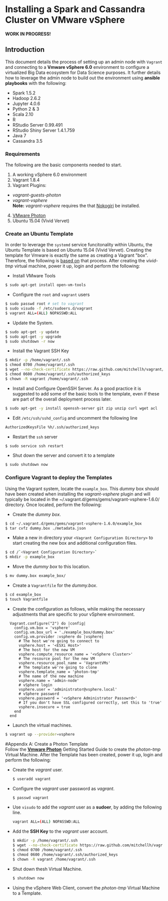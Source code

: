 # Installing a Spark and Cassandra Cluster on VMware vSphere
__WORK IN PROGRESS!__  
## Introduction
This document details the process of setting up an admin node with `Vagrant` and connecting to a __Vmware vSphere 6.0__ environment to configure a virtualized Big Data ecosystem for Data Science purposes. It further details how to leverage the admin node to build out the environment using __ansible playbooks__ with the following:
- Spark 1.5.2
- Hadoop 2.6.2
- Jupyter 4.0.6
- Python 2 & 3
- Scala 2.10
- R
- RStudio Server 0.99.491
- RStudio Shiny Server 1.4.1.759
- Java 7
- Cassandra 3.5

### Requirements
The following are the basic components needed to start. 
1. A working vSphere 6.0 environment
2. Vagrant 1.8.4
3. Vagrant Plugins:
  - _vagrant-guests-photon_
  - _vagrant-vsphere_  
    __Note:__ _vagrant-vsphere_ requires the that [Nokogiri](http://www.nokogiri.org/tutorials/installing_nokogiri.html) be installed.
4. [VMware Photon](https://vmware.github.io/photon/assets/files/getting_started_with_photon_on_vsphere.pdf)
5. Ubuntu 15.04 (Vivid Vervet)

### Create an Ubuntu Template  
In order to leverage the `systemd` service funcitonality within Ubuntu, the Ubuntu Template is based on Ubuntu 15.04 (Vivid Vervet). Creating the template for Vmware is exactly the same as creating a Vagrant "box". Therefore, the following is [based on](https://blog.engineyard.com/2014/building-a-vagrant-box) that process. After creating the *vivid-tmp* virtual machine, power it up, login and perform the following:  
- Install VMware Tools
```sh
$ sudo apt-get install open-vm-tools
```
- Configure the `root` and `vagrant` users
```sh
$ sudo passwd root # set to vagrant
$ sudo visudo -f /etc/sudoers.d/vagrant
$ vagrant ALL=(ALL) NOPASSWD:ALL
```
- Update the System.
```sh
$ sudo apt-get -y update
$ sudo apt-get -y upgrade
$ sudo shutdown -r now
```
- Install the Vagrant SSH Key
```sh
$ mkdir -p /home/vagrant/.ssh
$ chmod 0700 /home/vagrant/.ssh
$ wget --no-check-certificate https://raw.github.com/mitchellh/vagrant/master/keys/vagrant.pub -O /home/vagrant/.ssh/authorized_keys
$ chmod 0600 /home/vagrant/.ssh/authorized_keys
$ chown -R vagrant /home/vagrant/.ssh
```
- Install and Configure OpenSSH Server. As a good practice it is suggested to add some of the basic tools to the template, even if these are part of the overall deployment process later.
```sh
$ sudo apt-get -y install openssh-server git zip unzip curl wget acl
```
- Edit `/etc/ssh/sshd_config` and uncomment the following line
```sh
AuthorizedKeysFile %h/.ssh/authorized_keys
```
- Restart the `ssh` server
```sh
$ sudo service ssh restart
```
- Shut down the server and convert it to a template
```sh
$ sudo shutdown now
```
### Configure Vagrant to deploy the Templates
Using the Vagrant system, locate the `example_box`. This *dummy* box should have been created when installing the _vagrant-vsphere_ plugin and will typically be located in the ~/.vagrant.d/gems/gems/vagrant-vsphere-1.6.0/ directory. Once located, perform the following:  
- Create the _dummy box_.
```sh
$ cd ~/.vagrant.d/gems/gems/vagrant-vsphere-1.6.0/example_box
$ tar cvfz dummy.box ./metadata.json
```
- Make a new in directory your `<Vagrant Configuration Directory>` to start creating the new box and additional configuration files.
```sh
$ cd /`<Vagrant Configuration Directory>`
$ mkdir -p example_box
```
- Move the *dummy box* to this location.
```sh
$ mv dummy.box example_box/
```
- Create a `Vagrantfile` for the *dummy.box*.
```sh
$ cd example_box
$ touch Vagrantfile
```
- Create the configuration as follows, while making the necessary adjustments that are specific to your vSphere environment.
```
  Vagrant.configure("2") do |config|
    config.vm.box = 'vsphere'
    config.vm.box_url = './example_box/dummy.box'
    config.vm.provider :vsphere do |vsphere|
      # The host we're going to connect to
      vsphere.host = '<ESXi Host>'
      # The host for the new VM
      vsphere.compute_resource_name = '<vSphere Cluster>'
      # The resource pool for the new VM
      vsphere.resource_pool_name = 'VagrantVMs'
      # The template we're going to clone
      vsphere.template_name = 'photon-tmp'
      # The name of the new machine
      vsphere.name = 'admin-node'
      # vSphere login
      vsphere.user = 'administrator@vsphere.local' 
      # vSphere password
      vsphere.password = '<vSphere Administrator Passowrd>'
      # If you don't have SSL configured correctly, set this to 'true'
      vsphere.insecure = true
    end
  end
```
- Launch the virtual machines.
```sh
$ vagrant up --provider=vsphere
```

#Appendix A: Create a Photon Template  
Follow the __[Vmware Photon](https://vmware.github.io/photon/assets/files/getting_started_with_photon_on_vsphere.pdf)__ Getting Started Guide to create the *photon-tmp* Virtual Machine. After the Template has been created, power it up, login and perform the following:  
- Create the *vagrant* user.
  ```sh
  $ useradd vagrant
  ```
- Configure the *vagrant* user password as *vagrant*.
  ```sh
  $ passwd vagrant
  ```
- Use `visudo` to add the *vagrant* user as a __sudoer__, by adding the following line.
  ```sh
  vagrant ALL=(ALL) NOPASSWD:ALL
  ```
- Add the __SSH Key__ to the *vagrant* user account.
  ```sh
  $ mkdir -p /home/vagrant/.ssh
  $ wget --no-check-certificate https://raw.github.com/mitchellh/vagrant/master/keys/vagrant.pub -O /home/vagrant/.ssh/authorized_keys
  $ chmod 0700 /home/vagrant/.ssh
  $ chmod 0600 /home/vagrant/.ssh/authorized_keys
  $ chown -R vagrant /home/vagrant/.ssh
  ```
- Shut down thesh Virtual Machine.
  ```sh
  $ shutdown now
  ```
- Using the vSphere Web Client, convert the *photon-tmp* Virtual Machine to a Template.